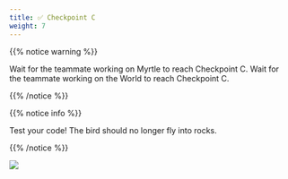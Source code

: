 ```yaml
---
title: ✅ Checkpoint C
weight: 7
---
```


{{% notice warning %}}

Wait for the teammate working on Myrtle to reach Checkpoint C.
Wait for the teammate working on the World to reach Checkpoint C.

{{% /notice %}}

{{% notice info %}}

Test your code! The bird should no longer fly into rocks.

{{% /notice %}}

![](../../images/checkpoint3.gif)
